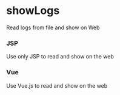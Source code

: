 # showLogs
Read logs from file and show on Web

### JSP
Use only JSP to read and show on the web

### Vue
Use Vue.js to read and show on the web
